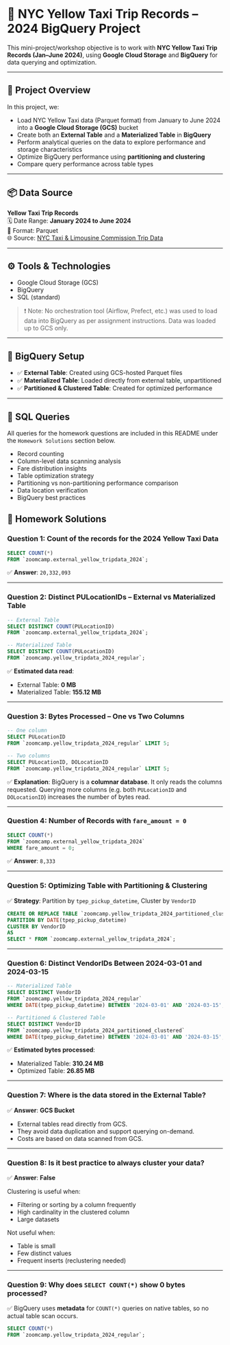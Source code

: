 # 🗽 NYC Yellow Taxi Trip Records – 2024 BigQuery Project

This mini-project/workshop objective is to work with **NYC Yellow Taxi Trip Records (Jan–June 2024)**, using **Google Cloud Storage** and **BigQuery** for data querying and optimization.

---

## 🚀 Project Overview

In this project, we:

- Load NYC Yellow Taxi data (Parquet format) from January to June 2024 into a **Google Cloud Storage (GCS)** bucket
- Create both an **External Table** and a **Materialized Table** in **BigQuery**
- Perform analytical queries on the data to explore performance and storage characteristics
- Optimize BigQuery performance using **partitioning and clustering**
- Compare query performance across table types

---

## 📦 Data Source

**Yellow Taxi Trip Records**  
🗓️ Date Range: **January 2024 to June 2024**  
📁 Format: Parquet  
🌐 Source: [NYC Taxi & Limousine Commission Trip Data](https://www.nyc.gov/site/tlc/about/tlc-trip-record-data.page)

---

## ⚙️ Tools & Technologies

- Google Cloud Storage (GCS)
- BigQuery
- SQL (standard)

> ❗️ Note: No orchestration tool (Airflow, Prefect, etc.) was used to load data into BigQuery as per assignment instructions. Data was loaded up to GCS only.

---

## 🧪 BigQuery Setup

- ✅ **External Table**: Created using GCS-hosted Parquet files  
- ✅ **Materialized Table**: Loaded directly from external table, unpartitioned  
- ✅ **Partitioned & Clustered Table**: Created for optimized performance  

---

## 📖 SQL Queries

All queries for the homework questions are included in this README under the `Homework Solutions` section below.

- Record counting
- Column-level data scanning analysis
- Fare distribution insights
- Table optimization strategy
- Partitioning vs non-partitioning performance comparison
- Data location verification
- BigQuery best practices


## 🧾 Homework Solutions

### **Question 1: Count of the records for the 2024 Yellow Taxi Data**

```sql
SELECT COUNT(*) 
FROM `zoomcamp.external_yellow_tripdata_2024`;
```

✅ **Answer**: `20,332,093`

---

### **Question 2: Distinct PULocationIDs – External vs Materialized Table**

```sql
-- External Table
SELECT DISTINCT COUNT(PULocationID)
FROM `zoomcamp.external_yellow_tripdata_2024`; 

-- Materialized Table
SELECT DISTINCT COUNT(PULocationID)
FROM `zoomcamp.yellow_tripdata_2024_regular`;
```

✅ **Estimated data read**:

* External Table: **0 MB**
* Materialized Table: **155.12 MB**

---

### **Question 3: Bytes Processed – One vs Two Columns**

```sql
-- One column
SELECT PULocationID  
FROM `zoomcamp.yellow_tripdata_2024_regular` LIMIT 5;

-- Two columns
SELECT PULocationID, DOLocationID  
FROM `zoomcamp.yellow_tripdata_2024_regular` LIMIT 5;
```

✅ **Explanation**:
BigQuery is a **columnar database**. It only reads the columns requested. Querying more columns (e.g. both `PULocationID` and `DOLocationID`) increases the number of bytes read.

---

### **Question 4: Number of Records with `fare_amount = 0`**

```sql
SELECT COUNT(*)
FROM `zoomcamp.external_yellow_tripdata_2024`
WHERE fare_amount = 0;
```

✅ **Answer**: `8,333`

---

### **Question 5: Optimizing Table with Partitioning & Clustering**

✅ **Strategy**: Partition by `tpep_pickup_datetime`, Cluster by `VendorID`

```sql
CREATE OR REPLACE TABLE `zoomcamp.yellow_tripdata_2024_partitioned_clustered`
PARTITION BY DATE(tpep_pickup_datetime)
CLUSTER BY VendorID  
AS
SELECT * FROM `zoomcamp.external_yellow_tripdata_2024`;
```

---

### **Question 6: Distinct VendorIDs Between 2024-03-01 and 2024-03-15**

```sql
-- Materialized Table
SELECT DISTINCT VendorID
FROM `zoomcamp.yellow_tripdata_2024_regular`
WHERE DATE(tpep_pickup_datetime) BETWEEN '2024-03-01' AND '2024-03-15';

-- Partitioned & Clustered Table
SELECT DISTINCT VendorID
FROM `zoomcamp.yellow_tripdata_2024_partitioned_clustered`
WHERE DATE(tpep_pickup_datetime) BETWEEN '2024-03-01' AND '2024-03-15';
```

✅ **Estimated bytes processed**:

* Materialized Table: **310.24 MB**
* Optimized Table: **26.85 MB**

---

### **Question 7: Where is the data stored in the External Table?**

✅ **Answer**: **GCS Bucket**

* External tables read directly from GCS.
* They avoid data duplication and support querying on-demand.
* Costs are based on data scanned from GCS.

---

### **Question 8: Is it best practice to always cluster your data?**

✅ **Answer**: **False**

Clustering is useful when:

* Filtering or sorting by a column frequently
* High cardinality in the clustered column
* Large datasets

Not useful when:

* Table is small
* Few distinct values
* Frequent inserts (reclustering needed)

---

### **Question 9: Why does `SELECT COUNT(*)` show 0 bytes processed?**

✅ BigQuery uses **metadata** for `COUNT(*)` queries on native tables, so no actual table scan occurs.

```sql
SELECT COUNT(*)
FROM `zoomcamp.yellow_tripdata_2024_regular`;
```



